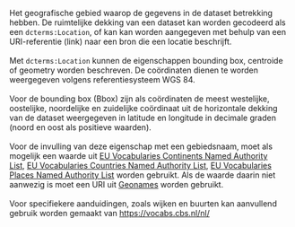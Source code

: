 Het geografische gebied waarop de gegevens in de dataset betrekking hebben. De ruimtelijke dekking van een dataset kan worden gecodeerd als een <code>dcterms:Location</code>, of kan kan worden aangegeven met behulp van een URI-referentie (link) naar een bron die een locatie beschrijft.
<br>
<br>
Met <code>dcterms:Location</code> kunnen de eigenschappen bounding box, centroide of geometry worden beschreven. De coördinaten dienen te worden weergegeven volgens referentiesysteem WGS 84.
<br>
<br>
Voor de bounding box (Bbox) zijn als coördinaten de meest westelijke, oostelijke, noordelijke en zuidelijke coördinaat uit de horizontale dekking van de dataset weergegeven in latitude en longitude in decimale graden (noord en oost als positieve waarden).
<br>
<br>
Voor de invulling van deze eigenschap met een gebiedsnaam, moet als mogelijk een waarde uit <a href='http://publications.europa.eu/resource/authority/continent/' target='_blank'>EU Vocabularies Continents Named Authority List</a>, <a href='http://publications.europa.eu/resource/authority/country' target='_blank'>EU Vocabularies Countries Named Authority List</a>, <a href='http://publications.europa.eu/resource/authority/place/' target='_blank'>EU Vocabularies Places Named Authority List</a> worden gebruikt. Als de waarde daarin niet aanwezig is moet een URI uit <a href='http://www.geonames.org/' target='_blank'>Geonames</a> worden gebruikt. 
<br>
<br>
Voor specifiekere aanduidingen, zoals wijken en buurten kan aanvullend gebruik worden gemaakt van  <a href='https://vocabs.cbs.nl/nl/' target='_blank'>https://vocabs.cbs.nl/nl/</a> 
